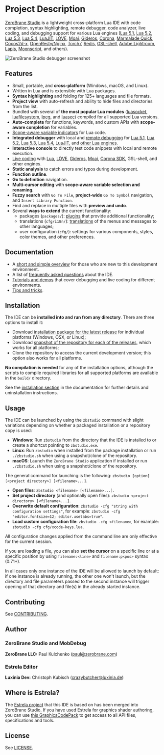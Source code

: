 # Project Description

[ZeroBrane Studio](http://studio.zerobrane.com/) is a lightweight cross-platform Lua IDE with code completion,
syntax highlighting, remote debugger, code analyzer, live coding,
and debugging support for various Lua engines
([Lua 5.1](http://studio.zerobrane.com/doc-lua-debugging),
[Lua 5.2](http://studio.zerobrane.com/doc-lua52-debugging),
[Lua 5.3](http://studio.zerobrane.com/doc-lua53-debugging),
[Lua 5.4](http://studio.zerobrane.com/doc-lua54-debugging),
[LuaJIT](http://studio.zerobrane.com/doc-luajit-debugging),
[LÖVE](http://notebook.kulchenko.com/zerobrane/love2d-debugging),
[Moai](http://notebook.kulchenko.com/zerobrane/moai-debugging-with-zerobrane-studio),
[Gideros](http://notebook.kulchenko.com/zerobrane/gideros-debugging-with-zerobrane-studio-ide),
[Corona](http://notebook.kulchenko.com/zerobrane/debugging-and-live-coding-with-corona-sdk-applications-and-zerobrane-studio),
[Marmalade Quick](http://notebook.kulchenko.com/zerobrane/marmalade-quick-debugging-with-zerobrane-studio),
[Cocos2d-x](http://notebook.kulchenko.com/zerobrane/cocos2d-x-simulator-and-on-device-debugging-with-zerobrane-studio),
[OpenResty/Nginx](http://notebook.kulchenko.com/zerobrane/debugging-openresty-nginx-lua-scripts-with-zerobrane-studio),
[Torch7](http://notebook.kulchenko.com/zerobrane/torch-debugging-with-zerobrane-studio),
[Redis](http://notebook.kulchenko.com/zerobrane/redis-lua-debugging-with-zerobrane-studio),
[GSL-shell](http://notebook.kulchenko.com/zerobrane/gsl-shell-debugging-with-zerobrane-studio),
[Adobe Lightroom](http://notebook.kulchenko.com/zerobrane/debugging-lightroom-plugins-zerobrane-studio-ide),
[Lapis](http://notebook.kulchenko.com/zerobrane/lapis-debugging-with-zerobrane-studio),
[Moonscript](http://notebook.kulchenko.com/zerobrane/moonscript-debugging-with-zerobrane-studio),
and others).

![ZeroBrane Studio debugger screenshot](http://studio.zerobrane.com/images/debugging.png)

## Features

* Small, portable, and **cross-platform** (Windows, macOS, and Linux).
* Written in Lua and is extensible with Lua packages.
* **Syntax highlighting** and folding for 125+ languages and file formats.
* **Project view** with auto-refresh and ability to hide files and directories from the list.
* Bundled with several of **the most popular Lua modules**
([luasocket](https://github.com/diegonehab/luasocket),
[luafilesystem](https://github.com/keplerproject/luafilesystem),
[lpeg](http://www.inf.puc-rio.br/~roberto/lpeg/),
and [luasec](https://github.com/brunoos/luasec))
compiled for all supported Lua versions.
* **Auto-complete** for functions, keywords, and custom APIs with **scope-aware completion** for variables.
* [Scope-aware variable indicators](http://notebook.kulchenko.com/zerobrane/scope-aware-variable-indicators-zerobrane-studio) for Lua code.
* **Integrated debugger** with local and [remote debugging](http://studio.zerobrane.com/doc-remote-debugging)
for [Lua 5.1](http://studio.zerobrane.com/doc-lua-debugging),
[Lua 5.2](http://studio.zerobrane.com/doc-lua52-debugging),
[Lua 5.3](http://studio.zerobrane.com/doc-lua53-debugging),
[Lua 5.4](http://studio.zerobrane.com/doc-lua54-debugging),
[LuaJIT](http://studio.zerobrane.com/doc-luajit-debugging),
and [other Lua engines](http://studio.zerobrane.com/documentation#debugging).
* **Interactive console** to directly test code snippets with local and remote execution.
* [Live coding](http://studio.zerobrane.com/documentation#live_coding)
with [Lua](http://notebook.kulchenko.com/zerobrane/live-coding-in-lua-bret-victor-style),
[LÖVE](http://notebook.kulchenko.com/zerobrane/live-coding-with-love),
[Gideros](http://notebook.kulchenko.com/zerobrane/gideros-live-coding-with-zerobrane-studio-ide),
[Moai](http://notebook.kulchenko.com/zerobrane/live-coding-with-moai-and-zerobrane-studio),
[Corona SDK](http://notebook.kulchenko.com/zerobrane/debugging-and-live-coding-with-corona-sdk-applications-and-zerobrane-studio),
GSL-shell, and other engines.
* **Static analysis** to catch errors and typos during development.
* **Function outline**.
* **Go to definition** navigation.
* **Multi-cursor editing** with **scope-aware variable selection and renaming**.
* **Fuzzy search** with `Go To File`, **project-wide** `Go To Symbol` navigation, and `Insert Library Function`.
* Find and replace in multiple files with **preview and undo**.
* Several **ways to extend** the current functionality:
  - packages (`packages/`): [plugins](http://studio.zerobrane.com/doc-plugin) that provide additional functionality;
  - translations (`cfg/i18n/`): [translations](http://studio.zerobrane.com/doc-translation) of the menus and messages to other languages;
  - user configuration (`cfg/`): settings for various components, styles, color themes, and other preferences.

## Documentation

* A [short and simple overview](http://studio.zerobrane.com/doc-getting-started) for those who are new to this development environment.
* A list of [frequently asked questions](http://studio.zerobrane.com/doc-faq) about the IDE.
* [Tutorials and demos](http://studio.zerobrane.com/tutorials) that cover debugging and live coding for different environments.
* [Tips and tricks](http://studio.zerobrane.com/doc-tips-and-tricks).

## Installation

The IDE can be **installed into and run from any directory**. There are three options to install it:

* Download [installation package for the latest release](https://studio.zerobrane.com/) for individual platforms (Windows, OSX, or Linux);
* Download [snapshot of the repository for each of the releases](https://github.com/pkulchenko/ZeroBraneStudio/releases), which works for all platforms;
* Clone the repository to access the current development version; this option also works for all platforms.

**No compilation is needed** for any of the installation options, although the scripts to compile required libraries for all supported platforms are available in the `build/` directory.

See the [installation section](https://studio.zerobrane.com/doc-installation) in the documentation for further details and uninstallation instructions.

## Usage

The IDE can be launched by using the `zbstudio` command with slight variations depending on whether a packaged installation or a repository copy is used:

* **Windows**: Run `zbstudio` from the directory that the IDE is installed to or create a shortcut pointing to `zbstudio.exe`.
* **Linux**: Run `zbstudio` when installed from the package installation or run `./zbstudio.sh` when using a snapshot/clone of the repository.
* **macOS**: Launch the `ZeroBrane Studio` application if installed or run `./zbstudio.sh` when using a snapshot/clone of the repository.

The general command for launching is the following: `zbstudio [option] [<project directory>] [<filename>...]`.

* **Open files**: `zbstudio <filename> [<filename>...]`.
* **Set project directory** (and optionally open files): `zbstudio <project directory> [<filename>...]`.
* **Overwrite default configuration**: `zbstudio -cfg "string with configuration settings"`, for example: `zbstudio -cfg "editor.fontsize=12; editor.usetabs=true"`.
* **Load custom configuration file**: `zbstudio -cfg <filename>`, for example: `zbstudio -cfg cfg/xcode-keys.lua`.

All configuration changes applied from the command line are only effective for the current session.

If you are loading a file, you can also **set the cursor** on a specific line or at a specific position by using `filename:<line>` and `filename:p<pos>` syntax (0.71+).

In all cases only one instance of the IDE will be allowed to launch by default:
if one instance is already running, the other one won't launch, but the directory and file parameters
passed to the second instance will trigger opening of that directory and file(s) in the already started instance.

## Contributing

See [CONTRIBUTING](CONTRIBUTING.md).

## Author

### ZeroBrane Studio and MobDebug

  **ZeroBrane LLC:** Paul Kulchenko (paul@zerobrane.com)

### Estrela Editor

  **Luxinia Dev:** Christoph Kubisch (crazybutcher@luxinia.de)

## Where is Estrela?

The [Estrela project](http://www.luxinia.de/index.php/Estrela/) that this IDE is based on has been merged into ZeroBrane Studio.
If you have used Estrela for graphics shader authoring, you can use [this GraphicsCodePack](https://github.com/pixeljetstream/zbstudio-graphicscodepack)
to get access to all API files, specifications and tools.
  
## License

See [LICENSE](LICENSE).
